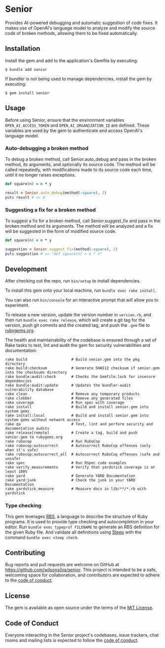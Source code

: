 # Senior

Provides AI-powered debugging and automatic suggestion of code fixes. It makes use of OpenAI's language model to analyze
and modify the source code of broken methods, allowing them to be fixed automatically.

## Installation

Install the gem and add to the application's Gemfile by executing:

    $ bundle add senior

If bundler is not being used to manage dependencies, install the gem by executing:

    $ gem install senior

## Usage

Before using Senior, ensure that the environment variables `OPEN_AI_ACCESS_TOKEN` and `OPEN_AI_ORGANIZATION_ID` are
defined. These variables are used by the gem to authenticate and access OpenAI's language model.

### Auto-debugging a broken method
To debug a broken method, call Senior.auto_debug and pass in the broken method, its arguments, and optionally its
source code. The method will be called repeatedly, with modifications made to its source code each time, until it no
longer raises exceptions.

```ruby
def square(n) = n * y

result = Senior.auto_debug(method(:square), 2)
puts result # => 4
```

### Suggesting a fix for a broken method
To suggest a fix for a broken method, call Senior.suggest_fix and pass in the broken method and its arguments.
The method will be analyzed and a fix will be suggested in the form of modified source code.

```ruby
def square(n) = n * y

suggestion = Senior.suggest_fix(method(:square), 2)
puts suggestion # => "def square(n) = n * n"
```

## Development

After checking out the repo, run `bin/setup` to install dependencies.

To install this gem onto your local machine, run `bundle exec rake install`.

You can also run `bin/console` for an interactive prompt that will allow you to experiment.

To release a new version, update the version number in `version.rb`, and then run `bundle exec rake release`,
which will create a git tag for the version, push git commits and the created tag, and push the `.gem` file
to [rubygems.org](https://rubygems.org).

The health and maintainability of the codebase is ensured through a set of
Rake tasks to test, lint and audit the gem for security vulnerabilities and documentation:

```
rake build                    # Build senior.gem into the pkg directory
rake build:checksum           # Generate SHA512 checksum if senior.gem into the checksums directory
rake bundle:audit:check       # Checks the Gemfile.lock for insecure dependencies
rake bundle:audit:update      # Updates the bundler-audit vulnerability database
rake clean                    # Remove any temporary products
rake clobber                  # Remove any generated files
rake coverage                 # Run spec with coverage
rake install                  # Build and install senior.gem into system gems
rake install:local            # Build and install senior.gem into system gems without network access
rake qa                       # Test, lint and perform security and documentation audits
rake release[remote]          # Create a tag, build and push senior.gem to rubygems.org
rake rubocop                  # Run RuboCop
rake rubocop:autocorrect      # Autocorrect RuboCop offenses (only when it's safe)
rake rubocop:autocorrect_all  # Autocorrect RuboCop offenses (safe and unsafe)
rake spec                     # Run RSpec code examples
rake verify_measurements      # Verify that yardstick coverage is at least 100%
rake yard                     # Generate YARD Documentation
rake yard:junk                # Check the junk in your YARD Documentation
rake yardstick_measure        # Measure docs in lib/**/*.rb with yardstick
```

### Type checking

This gem leverages [RBS](https://github.com/ruby/rbs), a language to describe the structure of Ruby programs. It is
used to provide type checking and autocompletion in your editor. Run `bundle exec typeprof FILENAME` to generate
an RBS definition for the given Ruby file. And validate all definitions using [Steep](https://github.com/soutaro/steep)
with the command `bundle exec steep check`.

## Contributing

Bug reports and pull requests are welcome on GitHub at https://github.com/wilsonsilva/senior. This project is intended
to be a safe, welcoming space for collaboration, and contributors are expected to adhere to the
[code of conduct](https://github.com/wilsonsilva/senior/blob/main/CODE_OF_CONDUCT.md).

## License

The gem is available as open source under the terms of the [MIT License](https://opensource.org/licenses/MIT).

## Code of Conduct

Everyone interacting in the Senior project's codebases, issue trackers, chat rooms and mailing lists is expected to
follow the [code of conduct](https://github.com/wilsonsilva/senior/blob/main/CODE_OF_CONDUCT.md).
